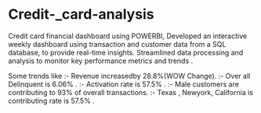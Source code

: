 # Credit-_card-analysis
Credit card financial dashboard using POWERBI,
Developed an interactive  weekly dashboard using transaction and customer data from a SQL database, to provide real-time insights.
Streamlined data processing and analysis to monitor key performance metrics and trends .

Some trends like :- Revenue increasedby 28.8%(WOW Change).
                 :- Over all Delinquent is 6.06% .
                 :- Activation rate is 57.5% .
                 :- Male customers are contributing to 93% of overall transactions.
                 :- Texas , Newyork, California is contributing rate is 57.5% .
                
                  
 

